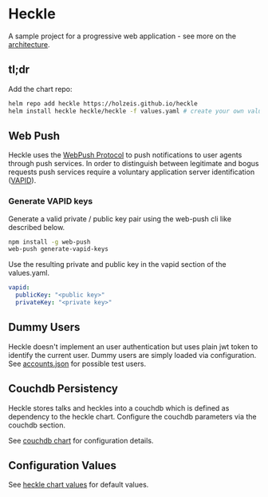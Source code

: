# Heckle

A sample project for a progressive web application - see more on the [architecture](architecture/README.md).

## tl;dr

Add the chart repo:

```bash
helm repo add heckle https://holzeis.github.io/heckle
helm install heckle heckle/heckle -f values.yaml # create your own values.yaml
```

## Web Push

Heckle uses the [WebPush Protocol](https://datatracker.ietf.org/doc/html/draft-ietf-webpush-protocol) to push notifications to user agents through push services. In order to distinguish between legitimate and bogus requests push services require a voluntary application server identification ([VAPID](https://datatracker.ietf.org/doc/html/draft-thomson-webpush-vapid)).


### Generate VAPID keys

Generate a valid private / public key pair using the web-push cli like described below.

```bash
npm install -g web-push
web-push generate-vapid-keys
```

Use the resulting private and public key in the vapid section of the values.yaml.

```yaml
vapid:
  publicKey: "<public key>"
  privateKey: "<private key>"
```

## Dummy Users

Heckle doesn't implement an user authentication but uses plain jwt token to identify the current user. Dummy users are simply loaded via configuration. See [accounts.json](charts/heckle/config/accounts.json) for possible test users.

## Couchdb Persistency

Heckle stores talks and heckles into a couchdb which is defined as dependency to the heckle chart. Configure the couchdb parameters via the couchdb section.

See [couchdb chart](https://github.com/apache/couchdb-helm/tree/main/couchdb#configuration) for configuration details.


## Configuration Values

See [heckle chart values](charts/heckle/values.yaml) for default values.
